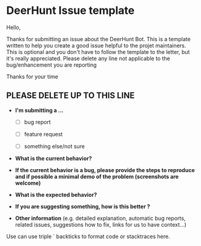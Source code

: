 # DeerHunt Issue template

Hello,

Thanks for submitting an issue about the DeerHunt Bot. This is a template written to help you create a good issue helpful to the projet maintainers.
This is optional and you don't have to follow the template to the letter, but it's really appreciated. Please delete any line not applicable to the bug/enhancement you are reporting

Thanks for your time

PLEASE DELETE UP TO THIS LINE
-----------------------------

* **I'm submitting a ...**
  - [ ] bug report
  - [ ] feature request
  - [ ] something else/not sure


* **What is the current behavior?**



* **If the current behavior is a bug, please provide the steps to reproduce and if possible a minimal demo of the problem (screenshots are welcome)**



* **What is the expected behavior?**



* **If you are suggesting something, how is this better ?**



* **Other information** (e.g. detailed explanation, automatic bug reports, related issues, suggestions how to fix, links for us to have context...)

Use can use triple \` backticks to format code or stacktraces here.
